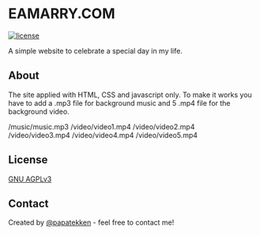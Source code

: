 # EAMARRY.COM


[![license](https://img.shields.io/github/license/papatekken/eammary)](https://www.gnu.org/licenses/agpl-3.0)


A simple website to celebrate a special day in my life.


## About

The site applied with HTML, CSS and javascript only. To make it works you have to add a .mp3 file for background music and 5 .mp4 file for the background video.

/music/music.mp3
/video/video1.mp4
/video/video2.mp4
/video/video3.mp4
/video/video4.mp4
/video/video5.mp4

## License
[GNU AGPLv3](https://github.com/papatekken/eamarry/LICENSE)

## Contact
Created by [@papatekken](papatekken@gmail.com) - feel free to contact me!